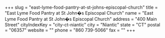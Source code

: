 +++
slug = "east-lyme-food-pantry-at-st-johns-episcopal-church"
title = "East Lyme Food Pantry at St John�s Episcopal Church"
name = "East Lyme Food Pantry at St John�s Episcopal Church"
address = "400 Main Street"
cityIndexKey = "city-ct-niantic"
city = "Niantic"
state = "CT"
postal = "06357"
website = ""
phone = "860 739-5066"
fax = ""
+++
